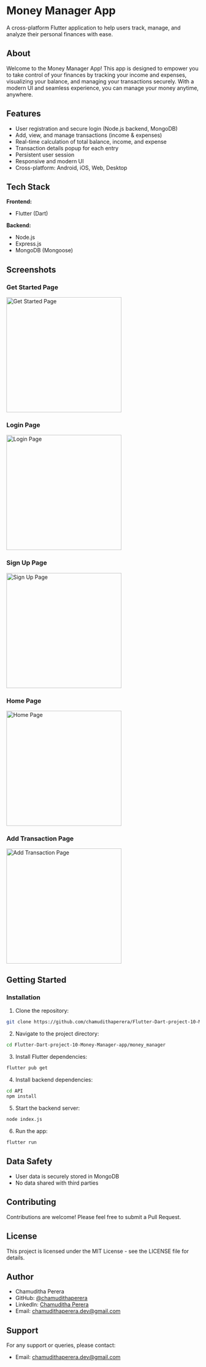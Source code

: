 # Money Manager App

A cross-platform Flutter application to help users track, manage, and analyze their personal finances with ease.

## About

Welcome to the Money Manager App! This app is designed to empower you to take control of your finances by tracking your income and expenses, visualizing your balance, and managing your transactions securely. With a modern UI and seamless experience, you can manage your money anytime, anywhere.

## Features

- User registration and secure login (Node.js backend, MongoDB)
- Add, view, and manage transactions (income & expenses)
- Real-time calculation of total balance, income, and expense
- Transaction details popup for each entry
- Persistent user session
- Responsive and modern UI
- Cross-platform: Android, iOS, Web, Desktop

## Tech Stack

**Frontend:**
- Flutter (Dart)

**Backend:**
- Node.js
- Express.js
- MongoDB (Mongoose)


## Screenshots

### Get Started Page
<img src="assets/screenshots/get_start_page.png" width="300" alt="Get Started Page">

### Login Page
<img src="assets/screenshots/login_page.png" width="300" alt="Login Page">

### Sign Up Page
<img src="assets/screenshots/signup_page.png" width="300" alt="Sign Up Page">

### Home Page
<img src="assets/screenshots/home_page.png" width="300" alt="Home Page">

### Add Transaction Page
<img src="assets/screenshots/add_transaction.png" width="300" alt="Add Transaction Page">

## Getting Started

### Installation

1. Clone the repository:
```bash
git clone https://github.com/chamudithaperera/Flutter-Dart-project-10-Money-Manager-app.git
```

2. Navigate to the project directory:
```bash
cd Flutter-Dart-project-10-Money-Manager-app/money_manager
```

3. Install Flutter dependencies:
```bash
flutter pub get
```

4. Install backend dependencies:
```bash
cd API
npm install
```

5. Start the backend server:
```bash
node index.js
```

6. Run the app:
```bash
flutter run
```

## Data Safety

- User data is securely stored in MongoDB
- No data shared with third parties

## Contributing

Contributions are welcome! Please feel free to submit a Pull Request.

## License

This project is licensed under the MIT License - see the LICENSE file for details.

## Author

- Chamuditha Perera
- GitHub: [@chamudithaperera](https://github.com/chamudithaperera)
- LinkedIn: [Chamuditha Perera](https://www.linkedin.com/in/chamudithaperera)
- Email: chamudithaperera.dev@gmail.com

## Support

For any support or queries, please contact:
- Email: chamudithaperera.dev@gmail.com
